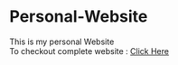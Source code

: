 # Personal-Website
This is my personal Website
<br>
To checkout complete website : <a href="http://akshatworks.online/">Click Here</a>
